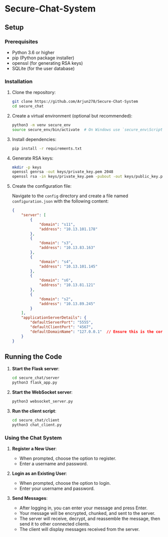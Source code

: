 # Secure-Chat-System

## Setup

### Prerequisites

- Python 3.6 or higher
- pip (Python package installer)
- openssl (for generating RSA keys)
- SQLite (for the user database)

### Installation

1. Clone the repository:

    ```bash
    git clone https://github.com/Arjun278/Secure-Chat-System
    cd secure_chat
    ```

2. Create a virtual environment (optional but recommended):

    ```bash
    python3 -m venv secure_env
    source secure_env/bin/activate  # On Windows use `secure_env\Scripts\activate`
    ```

3. Install dependencies:

    ```bash
    pip install -r requirements.txt
    ```

4. Generate RSA keys:

    ```bash
    mkdir -p keys
    openssl genrsa -out keys/private_key.pem 2048
    openssl rsa -in keys/private_key.pem -pubout -out keys/public_key.pem
    ```

5. Create the configuration file:

    Navigate to the `config` directory and create a file named `configuration.json` with the following content:

    ```json
    {
        "server": [
            {
                "domain": "s11",
                "address": "10.13.101.178"
            },
            {
                "domain": "s3",
                "address": "10.13.83.163"
            },
            {
                "domain": "s4",
                "address": "10.13.101.145"
            },
            {
                "domain": "s6",
                "address": "10.13.81.121"
            },
            {
                "domain": "s2",
                "address": "10.13.89.245"
            }
        ],
        "applicationServerDetails": {
            "defaultServerPort": "5555",
            "defaultClientPort": "4567",
            "defaultDomainName": "127.0.0.1"  // Ensure this is the correct IP of your server
        }
    }
    ```

## Running the Code

1. **Start the Flask server**:

    ```bash
    cd secure_chat/server
    python3 flask_app.py
    ```

2. **Start the WebSocket server**:

    ```bash
    python3 websocket_server.py
    ```

3. **Run the client script**:

    ```bash
    cd secure_chat/client
    python3 chat_client.py
    ```

### Using the Chat System

1. **Register a New User**:
    - When prompted, choose the option to register.
    - Enter a username and password.

2. **Login as an Existing User**:
    - When prompted, choose the option to login.
    - Enter your username and password.

3. **Send Messages**:
    - After logging in, you can enter your message and press Enter.
    - Your message will be encrypted, chunked, and sent to the server.
    - The server will receive, decrypt, and reassemble the message, then send it to other connected clients.
    - The client will display messages received from the server.

